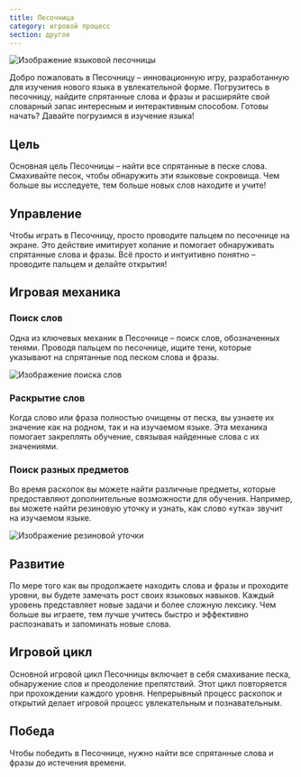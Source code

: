 ```yaml
---
title: Песочница
category: игровой процесс
section: другое
---
```

![Изображение языковой песочницы](https://help.studycat.com/hc/article_attachments/34873193987353)

Добро пожаловать в Песочницу – инновационную игру, разработанную для изучения нового языка в увлекательной форме. Погрузитесь в песочницу, найдите спрятанные слова и фразы и расширяйте свой словарный запас интересным и интерактивным способом. Готовы начать? Давайте погрузимся в изучение языка!

## Цель

Основная цель Песочницы – найти все спрятанные в песке слова. Смахивайте песок, чтобы обнаружить эти языковые сокровища. Чем больше вы исследуете, тем больше новых слов находите и учите!

## Управление

Чтобы играть в Песочницу, просто проводите пальцем по песочнице на экране. Это действие имитирует копание и помогает обнаруживать спрятанные слова и фразы. Всё просто и интуитивно понятно – проводите пальцем и делайте открытия!

## Игровая механика

### Поиск слов

Одна из ключевых механик в Песочнице – поиск слов, обозначенных тенями. Проводя пальцем по песочнице, ищите тени, которые указывают на спрятанные под песком слова и фразы.

![Изображение поиска слов](https://help.studycat.com/hc/article_attachments/34873193990169)

### Раскрытие слов

Когда слово или фраза полностью очищены от песка, вы узнаете их значение как на родном, так и на изучаемом языке. Эта механика помогает закреплять обучение, связывая найденные слова с их значениями.

### Поиск разных предметов

Во время раскопок вы можете найти различные предметы, которые предоставляют дополнительные возможности для обучения. Например, вы можете найти резиновую уточку и узнать, как слово «утка» звучит на изучаемом языке.

![Изображение резиновой уточки](https://help.studycat.com/hc/article_attachments/34873210402585)

## Развитие

По мере того как вы продолжаете находить слова и фразы и проходите уровни, вы будете замечать рост своих языковых навыков. Каждый уровень представляет новые задачи и более сложную лексику. Чем больше вы играете, тем лучше учитесь быстро и эффективно распознавать и запоминать новые слова.

## Игровой цикл

Основной игровой цикл Песочницы включает в себя смахивание песка, обнаружение слов и преодоление препятствий. Этот цикл повторяется при прохождении каждого уровня. Непрерывный процесс раскопок и открытий делает игровой процесс увлекательным и познавательным.

## Победа

Чтобы победить в Песочнице, нужно найти все спрятанные слова и фразы до истечения времени.